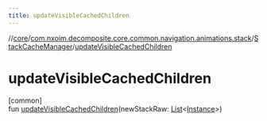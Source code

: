 ```yaml
---
title: updateVisibleCachedChildren
---
```

//[core](../../../index.html)/[com.nxoim.decomposite.core.common.navigation.animations.stack](../index.html)/[StackCacheManager](index.html)/[updateVisibleCachedChildren](update-visible-cached-children.html)



# updateVisibleCachedChildren



[common]\
fun [updateVisibleCachedChildren](update-visible-cached-children.html)(newStackRaw: [List](https://kotlinlang.org/api/latest/jvm/stdlib/kotlin.collections/-list/index.html)&lt;[Instance](index.html)&gt;)




